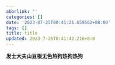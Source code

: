 ```yaml
---
abbrlink: ''
categories: []
date: '2023-07-25T00:41:21.659562+08:00'
tags: []
title: title
updated: 2023-7-25T0:41:42.216+8:0
---
```

**发士大夫山豆根无色热狗热狗热狗**
